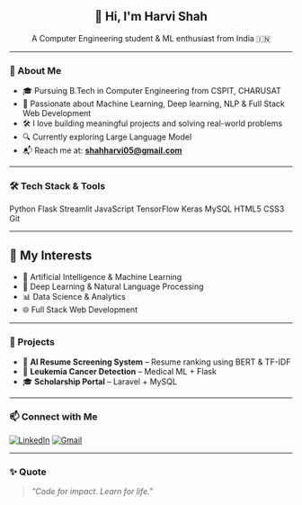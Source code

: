 <h2 align="center">👋 Hi, I'm Harvi Shah</h2>
<p align="center">A Computer Engineering student & ML enthusiast from India 🇮🇳</p>

---

### 🚀 About Me

- 🎓 Pursuing B.Tech in Computer Engineering from CSPIT, CHARUSAT  
- 🤖 Passionate about Machine Learning, Deep learning, NLP & Full Stack Web Development 
- 🛠️ I love building meaningful projects and solving real-world problems  
- 🔍 Currently exploring Large Language Model
- 📬 Reach me at: **shahharvi05@gmail.com**

---

### 🛠️ Tech Stack & Tools
Python
Flask
Streamlit
JavaScript
TensorFlow
Keras
MySQL
HTML5
CSS3
Git

---

## 🎯 My Interests

- 🤖 Artificial Intelligence & Machine Learning  
- 🧠 Deep Learning & Natural Language Processing
- 📊 Data Science & Analytics   
- 🌐 Full Stack Web Development  

---

### 💼 Projects

- 📄 **AI Resume Screening System** – Resume ranking using BERT & TF-IDF  
- 🧠 **Leukemia Cancer Detection** – Medical ML + Flask  
- 🎓 **Scholarship Portal** – Laravel + MySQL  

---

### 📫 Connect with Me

[![LinkedIn](https://img.shields.io/badge/LinkedIn-blue?style=flat&logo=linkedin)](https://www.linkedin.com/in/harvi-shah-0918762b4/)
[![Gmail](https://img.shields.io/badge/Gmail-D14836?style=flat&logo=gmail&logoColor=white)](mailto:shahharvi05@gmail.com)

---

### ✨ Quote

> *"Code for impact. Learn for life."*

